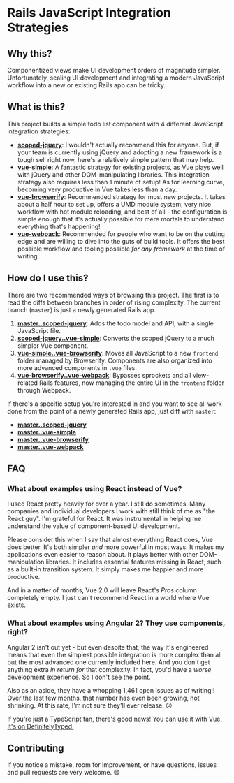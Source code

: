 # Rails JavaScript Integration Strategies

## Why this?

Componentized views make UI development orders of magnitude simpler. Unfortunately, scaling UI development and integrating a modern JavaScript workflow into a new or existing Rails app can be tricky.

## What is this?

This project builds a simple todo list component with 4 different JavaScript integration strategies:

- __[scoped-jquery](https://github.com/chrisvfritz/rails-javascript-integrations/tree/scoped-jquery)__: I wouldn't actually recommend this for anyone. But, if your team is currently using jQuery and adopting a new framework is a tough sell right now, here's a relatively simple pattern that may help.
- __[vue-simple](https://github.com/chrisvfritz/rails-javascript-integrations/tree/vue-simple)__: A fantastic strategy for existing projects, as Vue plays well with jQuery and other DOM-manipulating libraries. This integration strategy also requires less than 1 minute of setup! As for learning curve, becoming very productive in Vue takes less than a day.
- __[vue-browserify](https://github.com/chrisvfritz/rails-javascript-integrations/tree/vue-browserify)__: Recommended strategy for most new projects. It takes about a half hour to set up, offers a UMD module system, very nice workflow with hot module reloading, and best of all - the configuration is simple enough that it's actually possible for mere mortals to understand everything that's happening!
- __[vue-webpack](https://github.com/chrisvfritz/rails-javascript-integrations/tree/vue-webpack)__: Recommended for people who want to be on the cutting edge and are willing to dive into the guts of build tools. It offers the best possible workflow and tooling possible _for any framework_ at the time of writing.

## How do I use this?

There are two recommended ways of browsing this project. The first is to read the diffs between branches in order of rising complexity. The current branch (`master`) is just a newly generated Rails app.

1. __[master..scoped-jquery](https://github.com/chrisvfritz/rails-javascript-integrations/compare/master...scoped-jquery)__: Adds the todo model and API, with a single JavaScript file.
2. __[scoped-jquery..vue-simple](https://github.com/chrisvfritz/rails-javascript-integrations/compare/scoped-jquery...vue-simple)__: Converts the scoped jQuery to a much simpler Vue component.
3. __[vue-simple..vue-browserify](https://github.com/chrisvfritz/rails-javascript-integrations/compare/vue-simple...vue-browserify)__: Moves all JavaScript to a new `frontend` folder managed by Browserify. Components are also organized into more advanced components in `.vue` files.
4. __[vue-browserify..vue-webpack](https://github.com/chrisvfritz/rails-javascript-integrations/compare/vue-browserify...vue-webpack)__: Bypasses sprockets and all view-related Rails features, now managing the entire UI in the `frontend` folder through Webpack.

If there's a specific setup you're interested in and you want to see all work done from the point of a newly generated Rails app, just diff with `master`:

- __[master..scoped-jquery](https://github.com/chrisvfritz/rails-javascript-integrations/compare/master...scoped-jquery)__
- __[master..vue-simple](https://github.com/chrisvfritz/rails-javascript-integrations/compare/master...vue-simple)__
- __[master..vue-browserify](https://github.com/chrisvfritz/rails-javascript-integrations/compare/master...vue-browserify)__
- __[master..vue-webpack](https://github.com/chrisvfritz/rails-javascript-integrations/compare/master...vue-webpack)__

## FAQ

### What about examples using React instead of Vue?

I used React pretty heavily for over a year. I still do sometimes. Many companies and individual developers I work with still think of me as "the React guy". I'm grateful for React. It was instrumental in helping me understand the value of component-based UI development.

Please consider this when I say that almost everything React does, Vue does better. It's both simpler _and_ more powerful in most ways. It makes my applications even easier to reason about. It plays better with other DOM-manipulation libraries. It includes essential features missing in React, such as a built-in transition system. It simply makes me happier and more productive.

And in a matter of months, Vue 2.0 will leave React's _Pros_ column completely empty. I just can't recommend React in a world where Vue exists.

### What about examples using Angular 2? They use components, right?

Angular 2 isn't out yet - but even despite that, the way it's engineered means that even the simplest possible integration is more complex than all but the most advanced one currently included here. And you don't get anything extra _in return for_ that complexity. In fact, you'd have a _worse_ development experience. So I don't see the point.

Also as an aside, they have a whopping 1,461 open issues as of writing!! Over the last few months, that number has even been growing, not shrinking. At this rate, I'm not sure they'll ever release. :confused:

If you're just a TypeScript fan, there's good news! You can use it with Vue. [It's on DefinitelyTyped.](https://github.com/DefinitelyTyped/DefinitelyTyped/tree/master/vue)

## Contributing

If you notice a mistake, room for improvement, or have questions, issues and pull requests are very welcome. :smile:
